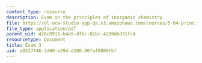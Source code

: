 ```yaml
---
content_type: resource
description: Exam on the principles of inorganic chemistry.
file: https://ol-ocw-studio-app-qa.s3.amazonaws.com/courses/5-04-principles-of-inorganic-chemistry-ii-fall-2008/a05277463d00a394d38880faf0800fbf_exam3.pdf
file_type: application/pdf
parent_uid: 428c0911-b4a9-dfbc-02bc-4209dbd31fc4
resourcetype: Document
title: Exam 3
uid: a0527746-3d00-a394-d388-80faf0800fbf
---
```

